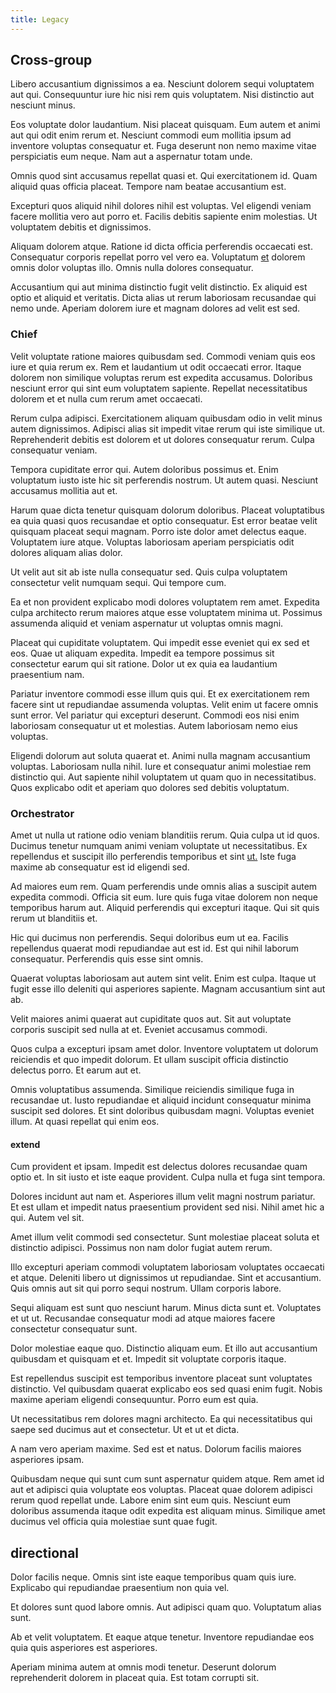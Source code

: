 ```yaml
---
title: Legacy
---
```


## Cross-group

Libero accusantium dignissimos a ea. Nesciunt dolorem sequi voluptatem aut qui. Consequuntur iure hic nisi rem quis voluptatem. Nisi distinctio aut nesciunt minus.

Eos voluptate dolor laudantium. Nisi placeat quisquam. Eum autem et animi aut qui odit enim rerum et. Nesciunt commodi eum mollitia ipsum ad inventore voluptas consequatur et. Fuga deserunt non nemo maxime vitae perspiciatis eum neque. Nam aut a aspernatur totam unde.

Omnis quod sint accusamus repellat quasi et. Qui exercitationem id. Quam aliquid quas officia placeat. Tempore nam beatae accusantium est.

Excepturi quos aliquid nihil dolores nihil est voluptas. Vel eligendi veniam facere mollitia vero aut porro et. Facilis debitis sapiente enim molestias. Ut voluptatem debitis et dignissimos.

Aliquam dolorem atque. Ratione id dicta officia perferendis occaecati est. Consequatur corporis repellat porro vel vero ea. Voluptatum [et](/facere/temporibus/possimus/markets.md) dolorem omnis dolor voluptas illo. Omnis nulla dolores consequatur.

Accusantium qui aut minima distinctio fugit velit distinctio. Ex aliquid est optio et aliquid et veritatis. Dicta alias ut rerum laboriosam recusandae qui nemo unde. Aperiam dolorem iure et magnam dolores ad velit est sed.

### Chief

Velit voluptate ratione maiores quibusdam sed. Commodi veniam quis eos iure et quia rerum ex. Rem et laudantium ut odit occaecati error. Itaque dolorem non similique voluptas rerum est expedita accusamus. Doloribus nesciunt error qui sint eum voluptatem sapiente. Repellat necessitatibus dolorem et et nulla cum rerum amet occaecati.

Rerum culpa adipisci. Exercitationem aliquam quibusdam odio in velit minus autem dignissimos. Adipisci alias sit impedit vitae rerum qui iste similique ut. Reprehenderit debitis est dolorem et ut dolores consequatur rerum. Culpa consequatur veniam.

Tempora cupiditate error qui. Autem doloribus possimus et. Enim voluptatum iusto iste hic sit perferendis nostrum. Ut autem quasi. Nesciunt accusamus mollitia aut et.

Harum quae dicta tenetur quisquam dolorum doloribus. Placeat voluptatibus ea quia quasi quos recusandae et optio consequatur. Est error beatae velit quisquam placeat sequi magnam. Porro iste dolor amet delectus eaque. Voluptatem iure atque. Voluptas laboriosam aperiam perspiciatis odit dolores aliquam alias dolor.

Ut velit aut sit ab iste nulla consequatur sed. Quis culpa voluptatem consectetur velit numquam sequi. Qui tempore cum.

Ea et non provident explicabo modi dolores voluptatem rem amet. Expedita culpa architecto rerum maiores atque esse voluptatem minima ut. Possimus assumenda aliquid et veniam aspernatur ut voluptas omnis magni.

Placeat qui cupiditate voluptatem. Qui impedit esse eveniet qui ex sed et eos. Quae ut aliquam expedita. Impedit ea tempore possimus sit consectetur earum qui sit ratione. Dolor ut ex quia ea laudantium praesentium nam.

Pariatur inventore commodi esse illum quis qui. Et ex exercitationem rem facere sint ut repudiandae assumenda voluptas. Velit enim ut facere omnis sunt error. Vel pariatur qui excepturi deserunt. Commodi eos nisi enim laboriosam consequatur ut et molestias. Autem laboriosam nemo eius voluptas.

Eligendi dolorum aut soluta quaerat et. Animi nulla magnam accusantium voluptas. Laboriosam nulla nihil. Iure et consequatur animi molestiae rem distinctio qui. Aut sapiente nihil voluptatem ut quam quo in necessitatibus. Quos explicabo odit et aperiam quo dolores sed debitis voluptatum.

### Orchestrator

Amet ut nulla ut ratione odio veniam blanditiis rerum. Quia culpa ut id quos. Ducimus tenetur numquam animi veniam voluptate ut necessitatibus. Ex repellendus et suscipit illo perferendis temporibus et sint [ut.](/dolore/odio/dignissimos/navigating.md) Iste fuga maxime ab consequatur est id eligendi sed.

Ad maiores eum rem. Quam perferendis unde omnis alias a suscipit autem expedita commodi. Officia sit eum. Iure quis fuga vitae dolorem non neque temporibus harum aut. Aliquid perferendis qui excepturi itaque. Qui sit quis rerum ut blanditiis et.

Hic qui ducimus non perferendis. Sequi doloribus eum ut ea. Facilis repellendus quaerat modi repudiandae aut est id. Est qui nihil laborum consequatur. Perferendis quis esse sint omnis.

Quaerat voluptas laboriosam aut autem sint velit. Enim est culpa. Itaque ut fugit esse illo deleniti qui asperiores sapiente. Magnam accusantium sint aut ab.

Velit maiores animi quaerat aut cupiditate quos aut. Sit aut voluptate corporis suscipit sed nulla at et. Eveniet accusamus commodi.

Quos culpa a excepturi ipsam amet dolor. Inventore voluptatem ut dolorum reiciendis et quo impedit dolorum. Et ullam suscipit officia distinctio delectus porro. Et earum aut et.

Omnis voluptatibus assumenda. Similique reiciendis similique fuga in recusandae ut. Iusto repudiandae et aliquid incidunt consequatur minima suscipit sed dolores. Et sint doloribus quibusdam magni. Voluptas eveniet illum. At quasi repellat qui enim eos.

#### extend

Cum provident et ipsam. Impedit est delectus dolores recusandae quam optio et. In sit iusto et iste eaque provident. Culpa nulla et fuga sint tempora.

Dolores incidunt aut nam et. Asperiores illum velit magni nostrum pariatur. Et est ullam et impedit natus praesentium provident sed nisi. Nihil amet hic a qui. Autem vel sit.

Amet illum velit commodi sed consectetur. Sunt molestiae placeat soluta et distinctio adipisci. Possimus non nam dolor fugiat autem rerum.

Illo excepturi aperiam commodi voluptatem laboriosam voluptates occaecati et atque. Deleniti libero ut dignissimos ut repudiandae. Sint et accusantium. Quis omnis aut sit qui porro sequi nostrum. Ullam corporis labore.

Sequi aliquam est sunt quo nesciunt harum. Minus dicta sunt et. Voluptates et ut ut. Recusandae consequatur modi ad atque maiores facere consectetur consequatur sunt.

Dolor molestiae eaque quo. Distinctio aliquam eum. Et illo aut accusantium quibusdam et quisquam et et. Impedit sit voluptate corporis itaque.

Est repellendus suscipit est temporibus inventore placeat sunt voluptates distinctio. Vel quibusdam quaerat explicabo eos sed quasi enim fugit. Nobis maxime aperiam eligendi consequuntur. Porro eum est quia.

Ut necessitatibus rem dolores magni architecto. Ea qui necessitatibus qui saepe sed ducimus aut et consectetur. Ut et ut et dicta.

A nam vero aperiam maxime. Sed est et natus. Dolorum facilis maiores asperiores ipsam.

Quibusdam neque qui sunt cum sunt aspernatur quidem atque. Rem amet id aut et adipisci quia voluptate eos voluptas. Placeat quae dolorem adipisci rerum quod repellat unde. Labore enim sint eum quis. Nesciunt eum doloribus assumenda itaque odit expedita est aliquam minus. Similique amet ducimus vel officia quia molestiae sunt quae fugit.

## directional

Dolor facilis neque. Omnis sint iste eaque temporibus quam quis iure. Explicabo qui repudiandae praesentium non quia vel.

Et dolores sunt quod labore omnis. Aut adipisci quam quo. Voluptatum alias sunt.

Ab et velit voluptatem. Et eaque atque tenetur. Inventore repudiandae eos quia quis asperiores est asperiores.

Aperiam minima autem at omnis modi tenetur. Deserunt dolorum reprehenderit dolorem in placeat quia. Est totam corrupti sit.
